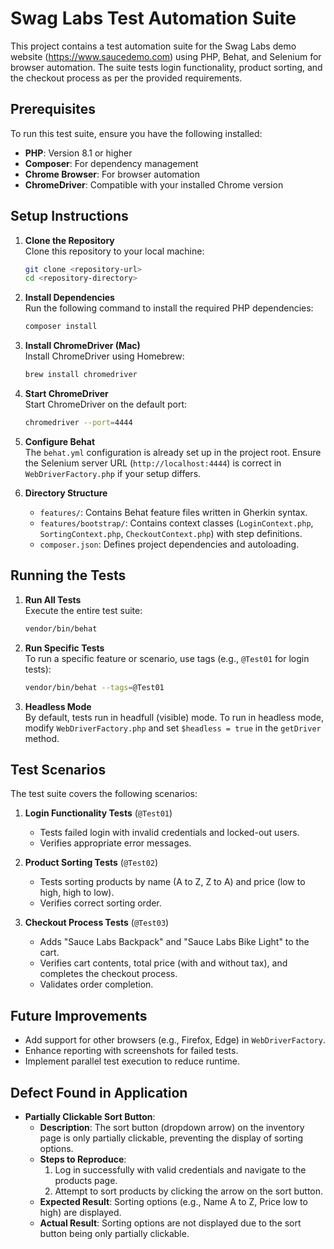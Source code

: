 # Swag Labs Test Automation Suite

This project contains a test automation suite for the Swag Labs demo website (https://www.saucedemo.com) using PHP, Behat, and Selenium for browser automation. The suite tests login functionality, product sorting, and the checkout process as per the provided requirements.

## Prerequisites

To run this test suite, ensure you have the following installed:

- **PHP**: Version 8.1 or higher
- **Composer**: For dependency management
- **Chrome Browser**: For browser automation
- **ChromeDriver**: Compatible with your installed Chrome version

## Setup Instructions

1. **Clone the Repository**  
   Clone this repository to your local machine:

   ```bash
   git clone <repository-url>
   cd <repository-directory>
   ```

2. **Install Dependencies**  
   Run the following command to install the required PHP dependencies:

   ```bash
   composer install
   ```

3. **Install ChromeDriver (Mac)**  
   Install ChromeDriver using Homebrew:

   ```bash
   brew install chromedriver
   ```

4. **Start ChromeDriver**  
   Start ChromeDriver on the default port:

   ```bash
   chromedriver --port=4444
   ```

5. **Configure Behat**  
   The `behat.yml` configuration is already set up in the project root. Ensure the Selenium server URL (`http://localhost:4444`) is correct in `WebDriverFactory.php` if your setup differs.

6. **Directory Structure**
   - `features/`: Contains Behat feature files written in Gherkin syntax.
   - `features/bootstrap/`: Contains context classes (`LoginContext.php`, `SortingContext.php`, `CheckoutContext.php`) with step definitions.
   - `composer.json`: Defines project dependencies and autoloading.

## Running the Tests

1. **Run All Tests**  
   Execute the entire test suite:

   ```bash
   vendor/bin/behat
   ```

2. **Run Specific Tests**  
   To run a specific feature or scenario, use tags (e.g., `@Test01` for login tests):

   ```bash
   vendor/bin/behat --tags=@Test01
   ```

3. **Headless Mode**  
   By default, tests run in headfull (visible) mode. To run in headless mode, modify `WebDriverFactory.php` and set `$headless = true` in the `getDriver` method.

## Test Scenarios

The test suite covers the following scenarios:

1. **Login Functionality Tests** (`@Test01`)

   - Tests failed login with invalid credentials and locked-out users.
   - Verifies appropriate error messages.

2. **Product Sorting Tests** (`@Test02`)

   - Tests sorting products by name (A to Z, Z to A) and price (low to high, high to low).
   - Verifies correct sorting order.

3. **Checkout Process Tests** (`@Test03`)
   - Adds "Sauce Labs Backpack" and "Sauce Labs Bike Light" to the cart.
   - Verifies cart contents, total price (with and without tax), and completes the checkout process.
   - Validates order completion.

## Future Improvements

- Add support for other browsers (e.g., Firefox, Edge) in `WebDriverFactory`.
- Enhance reporting with screenshots for failed tests.
- Implement parallel test execution to reduce runtime.

## Defect Found in Application

- **Partially Clickable Sort Button**:
  - **Description**: The sort button (dropdown arrow) on the inventory page is only partially clickable, preventing the display of sorting options.
  - **Steps to Reproduce**:
    1. Log in successfully with valid credentials and navigate to the products page.
    2. Attempt to sort products by clicking the arrow on the sort button.
  - **Expected Result**: Sorting options (e.g., Name A to Z, Price low to high) are displayed.
  - **Actual Result**: Sorting options are not displayed due to the sort button being only partially clickable.
